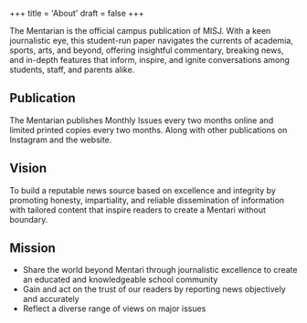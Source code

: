 +++
title = 'About'
draft = false
+++

The Mentarian is the official campus publication of MISJ. With a keen journalistic eye, this student-run paper navigates the currents of academia, sports, arts, and beyond, offering insightful commentary, breaking news, and in-depth features that inform, inspire, and ignite conversations among students, staff, and parents alike. 

## Publication

The Mentarian publishes Monthly Issues every two months online and limited printed copies every two months. Along with other publications on Instagram and the website.

## Vision
To build a reputable news source based on excellence and integrity by promoting honesty, impartiality, and reliable dissemination of information with tailored content that inspire readers to create a Mentari without boundary.

## Mission
- Share the world beyond Mentari through journalistic excellence to create an educated and knowledgeable school community
- Gain and act on the trust of our readers by reporting news objectively and accurately
- Reflect a diverse range of views on major issues